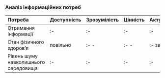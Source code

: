 ### Аналіз інформаційних потреб

|Потреба|Доступність|Зрозумілість|Цінність|Актуальність|
|:-     |:-         |:-          |:-      |:-          |
|Отримання інформації  |:-         |:-          |:-      |:-          |
|Стан фізичного здоровʼя  |повільно      |:-  -        |:-    -  |:-     запізно   |
|Рівень шуму навколишнього середовища |:-         |:-          |:-      |:-          |
